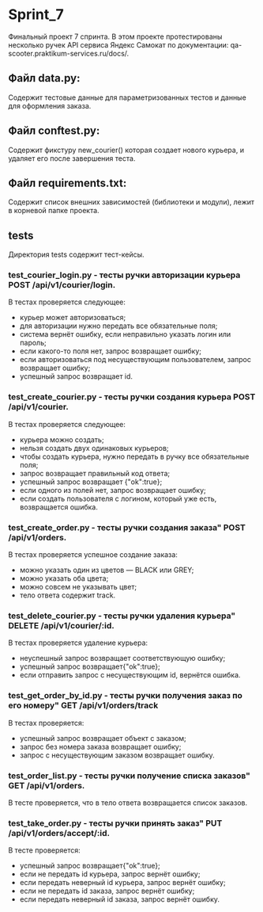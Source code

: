 # Sprint_7
Финальный проект 7 спринта.
В этом проекте протестированы несколько ручек API сервиса Яндекс Самокат по документации: qa-scooter.praktikum-services.ru/docs/.

## Файл data.py: 
Содержит тестовые данные для параметризованных тестов и данные для оформления заказа.

## Файл conftest.py: 
Содержит фикстуру new_courier() которая создает нового курьера, и удаляет его после завершения теста.

## Файл requirements.txt: 
Содержит список внешних зависимостей (библиотеки и модули), лежит в корневой папке проекта.

## tests
Директория tests содержит тест-кейсы.

### test_courier_login.py - тесты ручки авторизации курьера POST /api/v1/courier/login.
В тестах проверяется следующее:
- курьер может авторизоваться;
- для авторизации нужно передать все обязательные поля;
- система вернёт ошибку, если неправильно указать логин или пароль;
- если какого-то поля нет, запрос возвращает ошибку;
- если авторизоваться под несуществующим пользователем, запрос возвращает ошибку;
- успешный запрос возвращает id.

### test_create_courier.py - тесты ручки создания курьера POST /api/v1/courier.
В тестах проверяется следующее:
- курьера можно создать;
- нельзя создать двух одинаковых курьеров;
- чтобы создать курьера, нужно передать в ручку все обязательные поля;
- запрос возвращает правильный код ответа;
- успешный запрос возвращает {"ok":true};
- если одного из полей нет, запрос возвращает ошибку;
- если создать пользователя с логином, который уже есть, возвращается ошибка.

### test_create_order.py - тесты ручки создания заказа" POST /api/v1/orders.
В тестах проверяется успешное создание заказа:
- можно указать один из цветов — BLACK или GREY;
- можно указать оба цвета;
- можно совсем не указывать цвет;
- тело ответа содержит track.

### test_delete_courier.py - тесты ручки удаления курьера" DELETE /api/v1/courier/:id.
В тестах проверяется удаление курьера:
- неуспешный запрос возвращает соответствующую ошибку;
- успешный запрос возвращает{"ok":true};
- если отправить запрос с несуществующим id, вернётся ошибка.

### test_get_order_by_id.py - тесты ручки получения заказ по его номеру" GET /api/v1/orders/track
В тестах проверяется:
- успешный запрос возвращает объект с заказом;
- запрос без номера заказа возвращает ошибку;
- запрос с несуществующим заказом возвращает ошибку.

### test_order_list.py - тесты ручки получение списка заказов" GET /api/v1/orders.
В тесте проверяется, что в тело ответа возвращается список заказов.

### test_take_order.py - тесты ручки принять заказ" PUT /api/v1/orders/accept/:id.
В тесте проверяется:
- успешный запрос возвращает{"ok":true};
- если не передать id курьера, запрос вернёт ошибку;
- если передать неверный id курьера, запрос вернёт ошибку;
- если не передать id заказа, запрос вернёт ошибку;
- если передать неверный id заказа, запрос вернёт ошибку.
